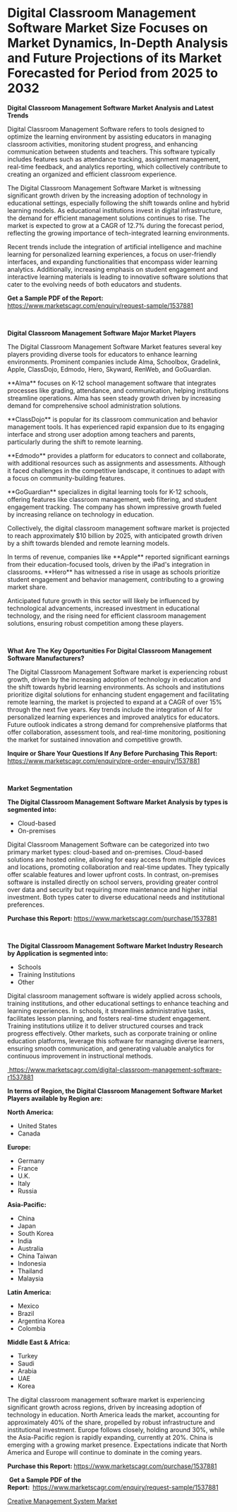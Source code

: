 <p><h1>Digital Classroom Management Software Market Size Focuses on Market Dynamics, In-Depth Analysis and Future Projections of its Market Forecasted for Period from 2025 to 2032</h1></p><p><strong>Digital Classroom Management Software Market Analysis and Latest Trends</strong></p>
<p><p>Digital Classroom Management Software refers to tools designed to optimize the learning environment by assisting educators in managing classroom activities, monitoring student progress, and enhancing communication between students and teachers. This software typically includes features such as attendance tracking, assignment management, real-time feedback, and analytics reporting, which collectively contribute to creating an organized and efficient classroom experience.</p><p>The Digital Classroom Management Software Market is witnessing significant growth driven by the increasing adoption of technology in educational settings, especially following the shift towards online and hybrid learning models. As educational institutions invest in digital infrastructure, the demand for efficient management solutions continues to rise. The market is expected to grow at a CAGR of 12.7% during the forecast period, reflecting the growing importance of tech-integrated learning environments.</p><p>Recent trends include the integration of artificial intelligence and machine learning for personalized learning experiences, a focus on user-friendly interfaces, and expanding functionalities that encompass wider learning analytics. Additionally, increasing emphasis on student engagement and interactive learning materials is leading to innovative software solutions that cater to the evolving needs of both educators and students.</p></p>
<p><strong>Get a Sample PDF of the Report:&nbsp;</strong> <a href="https://www.marketscagr.com/enquiry/request-sample/1537881?utm_campaign=3271&utm_medium=2&utm_source=Github&utm_content=ia&utm_term=10032025&utm_id=digital-classroom-management-software">https://www.marketscagr.com/enquiry/request-sample/1537881</a></p>
<p>&nbsp;</p>
<p><strong>Digital Classroom Management Software Major Market Players</strong></p>
<p><p>The Digital Classroom Management Software Market features several key players providing diverse tools for educators to enhance learning environments. Prominent companies include Alma, Schoolbox, Gradelink, Apple, ClassDojo, Edmodo, Hero, Skyward, RenWeb, and GoGuardian.</p><p>**Alma** focuses on K-12 school management software that integrates processes like grading, attendance, and communication, helping institutions streamline operations. Alma has seen steady growth driven by increasing demand for comprehensive school administration solutions.</p><p>**ClassDojo** is popular for its classroom communication and behavior management tools. It has experienced rapid expansion due to its engaging interface and strong user adoption among teachers and parents, particularly during the shift to remote learning.</p><p>**Edmodo** provides a platform for educators to connect and collaborate, with additional resources such as assignments and assessments. Although it faced challenges in the competitive landscape, it continues to adapt with a focus on community-building features.</p><p>**GoGuardian** specializes in digital learning tools for K-12 schools, offering features like classroom management, web filtering, and student engagement tracking. The company has shown impressive growth fueled by increasing reliance on technology in education.</p><p>Collectively, the digital classroom management software market is projected to reach approximately $10 billion by 2025, with anticipated growth driven by a shift towards blended and remote learning models.</p><p>In terms of revenue, companies like **Apple** reported significant earnings from their education-focused tools, driven by the iPad's integration in classrooms. **Hero** has witnessed a rise in usage as schools prioritize student engagement and behavior management, contributing to a growing market share.</p><p>Anticipated future growth in this sector will likely be influenced by technological advancements, increased investment in educational technology, and the rising need for efficient classroom management solutions, ensuring robust competition among these players.</p></p>
<p>&nbsp;</p>
<p><strong>What Are The Key Opportunities For Digital Classroom Management Software Manufacturers?</strong></p>
<p><p>The Digital Classroom Management Software market is experiencing robust growth, driven by the increasing adoption of technology in education and the shift towards hybrid learning environments. As schools and institutions prioritize digital solutions for enhancing student engagement and facilitating remote learning, the market is projected to expand at a CAGR of over 15% through the next five years. Key trends include the integration of AI for personalized learning experiences and improved analytics for educators. Future outlook indicates a strong demand for comprehensive platforms that offer collaboration, assessment tools, and real-time monitoring, positioning the market for sustained innovation and competitive growth.</p></p>
<p><strong>Inquire or Share Your Questions If Any Before Purchasing This Report:</strong> <a href="https://www.marketscagr.com/enquiry/pre-order-enquiry/1537881?utm_campaign=3271&utm_medium=2&utm_source=Github&utm_content=ia&utm_term=10032025&utm_id=digital-classroom-management-software">https://www.marketscagr.com/enquiry/pre-order-enquiry/1537881</a></p>
<p>&nbsp;</p>
<p><strong>Market Segmentation</strong></p>
<p><strong>The Digital Classroom Management Software Market Analysis by types is segmented into:</strong></p>
<p><ul><li>Cloud-based</li><li>On-premises</li></ul></p>
<p><p>Digital Classroom Management Software can be categorized into two primary market types: cloud-based and on-premises. Cloud-based solutions are hosted online, allowing for easy access from multiple devices and locations, promoting collaboration and real-time updates. They typically offer scalable features and lower upfront costs. In contrast, on-premises software is installed directly on school servers, providing greater control over data and security but requiring more maintenance and higher initial investment. Both types cater to diverse educational needs and institutional preferences.</p></p>
<p><strong>Purchase this Report:&nbsp;</strong><a href="https://www.marketscagr.com/purchase/1537881?utm_campaign=3271&utm_medium=2&utm_source=Github&utm_content=ia&utm_term=10032025&utm_id=digital-classroom-management-software">https://www.marketscagr.com/purchase/1537881</a></p>
<p>&nbsp;</p>
<p><strong>The Digital Classroom Management Software Market Industry Research by Application is segmented into:</strong></p>
<p><ul><li>Schools</li><li>Training Institutions</li><li>Other</li></ul></p>
<p><p>Digital classroom management software is widely applied across schools, training institutions, and other educational settings to enhance teaching and learning experiences. In schools, it streamlines administrative tasks, facilitates lesson planning, and fosters real-time student engagement. Training institutions utilize it to deliver structured courses and track progress effectively. Other markets, such as corporate training or online education platforms, leverage this software for managing diverse learners, ensuring smooth communication, and generating valuable analytics for continuous improvement in instructional methods.</p></p>
<p><a href="https://www.marketscagr.com/digital-classroom-management-software-r1537881?utm_campaign=3271&utm_medium=2&utm_source=Github&utm_content=ia&utm_term=10032025&utm_id=digital-classroom-management-software">&nbsp;https://www.marketscagr.com/digital-classroom-management-software-r1537881</a></p>
<p><strong>In terms of Region, the Digital Classroom Management Software Market Players available by Region are:</strong></p>
<p>
    <p> <strong> North America: </strong>
        <ul>
            <li>United States</li>
            <li>Canada</li>
        </ul>
        </p> 
    <p> <strong> Europe: </strong>
        <ul>
            <li>Germany</li>
            <li>France</li>
            <li>U.K.</li>
            <li>Italy</li>
            <li>Russia</li>
        </ul>
        </p> 
    <p> <strong> Asia-Pacific: </strong>
        <ul>
            <li>China</li>
            <li>Japan</li>
            <li>South Korea</li>
            <li>India</li>
            <li>Australia</li>
            <li>China Taiwan</li>
            <li>Indonesia</li>
            <li>Thailand</li>
            <li>Malaysia</li>
        </ul>
        </p> 
    <p> <strong> Latin America: </strong>
        <ul>
            <li>Mexico</li>
            <li>Brazil</li>
            <li>Argentina Korea</li>
            <li>Colombia</li>
        </ul>
        </p> 
    <p> <strong> Middle East & Africa: </strong>
        <ul>
            <li>Turkey</li>
            <li>Saudi</li>
            <li>Arabia</li>
            <li>UAE</li>
            <li>Korea</li>
        </ul>
    </p>
    </p>
<p><p>The digital classroom management software market is experiencing significant growth across regions, driven by increasing adoption of technology in education. North America leads the market, accounting for approximately 40% of the share, propelled by robust infrastructure and institutional investment. Europe follows closely, holding around 30%, while the Asia-Pacific region is rapidly expanding, currently at 20%. China is emerging with a growing market presence. Expectations indicate that North America and Europe will continue to dominate in the coming years.</p></p>
<p><strong>Purchase this Report: </strong><a href="https://www.marketscagr.com/purchase/1537881?utm_campaign=3271&utm_medium=2&utm_source=Github&utm_content=ia&utm_term=10032025&utm_id=digital-classroom-management-software">https://www.marketscagr.com/purchase/1537881</a></p>
<p>&nbsp;<strong>Get a Sample PDF of the Report:&nbsp;&nbsp;</strong><a href="https://www.marketscagr.com/enquiry/request-sample/1537881?utm_campaign=3271&utm_medium=2&utm_source=Github&utm_content=ia&utm_term=10032025&utm_id=digital-classroom-management-software">https://www.marketscagr.com/enquiry/request-sample/1537881</a></p>
<p><strong></strong></p>
<p><p><a href="https://github.com/lylyparadise/Market-Research-Report-List-6/blob/main/creative-management-system-market.md?utm_campaign=3271&utm_medium=2&utm_source=Github&utm_content=ia&utm_term=10032025&utm_id=digital-classroom-management-software">Creative Management System Market</a></p></p>